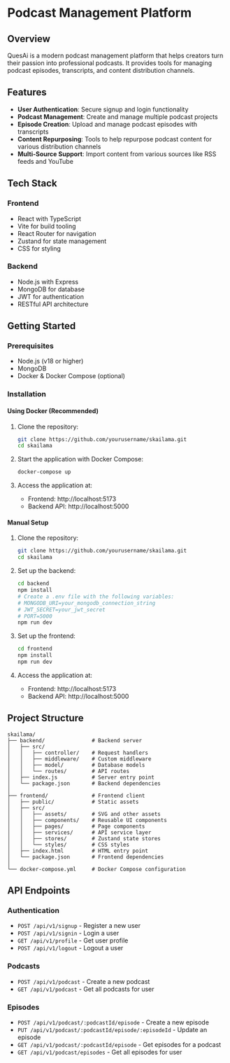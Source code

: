 # Podcast Management Platform


## Overview

QuesAi is a modern podcast management platform that helps creators turn their passion into professional podcasts. It provides tools for managing podcast episodes, transcripts, and content distribution channels.

## Features

- **User Authentication**: Secure signup and login functionality
- **Podcast Management**: Create and manage multiple podcast projects
- **Episode Creation**: Upload and manage podcast episodes with transcripts
- **Content Repurposing**: Tools to help repurpose podcast content for various distribution channels
- **Multi-Source Support**: Import content from various sources like RSS feeds and YouTube

## Tech Stack

### Frontend
- React with TypeScript
- Vite for build tooling
- React Router for navigation
- Zustand for state management
- CSS for styling

### Backend
- Node.js with Express
- MongoDB for database
- JWT for authentication
- RESTful API architecture

## Getting Started

### Prerequisites
- Node.js (v18 or higher)
- MongoDB
- Docker & Docker Compose (optional)

### Installation

#### Using Docker (Recommended)

1. Clone the repository:
   ```bash
   git clone https://github.com/yourusername/skailama.git
   cd skailama
   ```

2. Start the application with Docker Compose:
   ```bash
   docker-compose up
   ```

3. Access the application at:
   - Frontend: http://localhost:5173
   - Backend API: http://localhost:5000

#### Manual Setup

1. Clone the repository:
   ```bash
   git clone https://github.com/yourusername/skailama.git
   cd skailama
   ```

2. Set up the backend:
   ```bash
   cd backend
   npm install
   # Create a .env file with the following variables:
   # MONGODB_URI=your_mongodb_connection_string
   # JWT_SECRET=your_jwt_secret
   # PORT=5000
   npm run dev
   ```

3. Set up the frontend:
   ```bash
   cd frontend
   npm install
   npm run dev
   ```

4. Access the application at:
   - Frontend: http://localhost:5173
   - Backend API: http://localhost:5000

## Project Structure

```
skailama/
├── backend/               # Backend server
│   ├── src/
│   │   ├── controller/    # Request handlers
│   │   ├── middleware/    # Custom middleware
│   │   ├── model/         # Database models
│   │   └── routes/        # API routes
│   ├── index.js           # Server entry point
│   └── package.json       # Backend dependencies
│
├── frontend/              # Frontend client
│   ├── public/            # Static assets
│   ├── src/
│   │   ├── assets/        # SVG and other assets
│   │   ├── components/    # Reusable UI components
│   │   ├── pages/         # Page components
│   │   ├── services/      # API service layer
│   │   ├── stores/        # Zustand state stores
│   │   └── styles/        # CSS styles
│   ├── index.html         # HTML entry point
│   └── package.json       # Frontend dependencies
│
└── docker-compose.yml     # Docker Compose configuration
```

## API Endpoints

### Authentication
- `POST /api/v1/signup` - Register a new user
- `POST /api/v1/signin` - Login a user
- `GET /api/v1/profile` - Get user profile
- `POST /api/v1/logout` - Logout a user

### Podcasts
- `POST /api/v1/podcast` - Create a new podcast
- `GET /api/v1/podcast` - Get all podcasts for user

### Episodes
- `POST /api/v1/podcast/:podcastId/episode` - Create a new episode
- `PUT /api/v1/podcast/:podcastId/episode/:episodeId` - Update an episode
- `GET /api/v1/podcast/:podcastId/episode` - Get episodes for a podcast
- `GET /api/v1/podcast/episodes` - Get all episodes for user